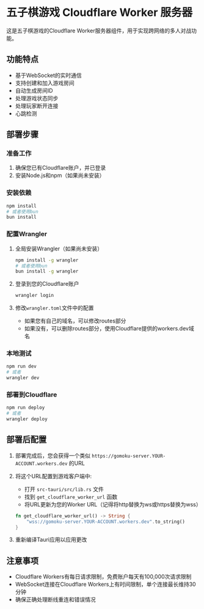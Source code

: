 # 五子棋游戏 Cloudflare Worker 服务器

这是五子棋游戏的Cloudflare Worker服务器组件，用于实现跨网络的多人对战功能。

## 功能特点

- 基于WebSocket的实时通信
- 支持创建和加入游戏房间
- 自动生成房间ID
- 处理游戏状态同步
- 处理玩家断开连接
- 心跳检测

## 部署步骤

### 准备工作

1. 确保您已有Cloudflare账户，并已登录
2. 安装Node.js和npm（如果尚未安装）

### 安装依赖

```bash
npm install
# 或者使用bun
bun install
```

### 配置Wrangler

1. 全局安装Wrangler（如果尚未安装）
   ```bash
   npm install -g wrangler
   # 或者使用bun
   bun install -g wrangler
   ```

2. 登录到您的Cloudflare账户
   ```bash
   wrangler login
   ```

3. 修改`wrangler.toml`文件中的配置
   - 如果您有自己的域名，可以修改routes部分
   - 如果没有，可以删除routes部分，使用Cloudflare提供的workers.dev域名

### 本地测试

```bash
npm run dev
# 或者
wrangler dev
```

### 部署到Cloudflare

```bash
npm run deploy
# 或者
wrangler deploy
```

## 部署后配置

1. 部署完成后，您会获得一个类似 `https://gomoku-server.YOUR-ACCOUNT.workers.dev` 的URL
2. 将这个URL配置到游戏客户端中:
   - 打开 `src-tauri/src/lib.rs` 文件
   - 找到 `get_cloudflare_worker_url` 函数
   - 将URL更新为您的Worker URL（记得将http替换为ws或https替换为wss）
   ```rust
   fn get_cloudflare_worker_url() -> String {
       "wss://gomoku-server.YOUR-ACCOUNT.workers.dev".to_string()
   }
   ```

3. 重新编译Tauri应用以应用更改

## 注意事项

- Cloudflare Workers有每日请求限制，免费账户每天有100,000次请求限制
- WebSocket连接在Cloudflare Workers上有时间限制，单个连接最长维持30分钟
- 确保正确处理断线重连和错误情况 